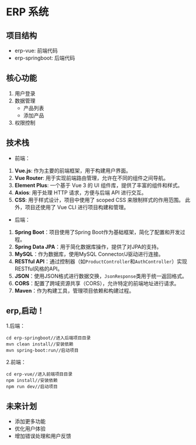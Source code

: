 # ERP 系统

## 项目结构
- erp-vue: 前端代码
- erp-springboot: 后端代码

## 核心功能
1. 用户登录
2. 数据管理
   - 产品列表
   - 添加产品
3. 权限控制

## 技术栈
- 前端：

1. **Vue.js**: 作为主要的前端框架，用于构建用户界面。
2. **Vue Router**: 用于实现前端路由管理，允许在不同的组件之间导航。
3. **Element Plus**: 一个基于 Vue 3 的 UI 组件库，提供了丰富的组件和样式。
4. **Axios**: 用于处理 HTTP 请求，方便与后端 API 进行交互。
5. **CSS**: 用于样式设计，项目中使用了 scoped CSS 来限制样式的作用范围。
此外，项目还使用了 Vue CLI 进行项目构建和管理。


- 后端：

1. **Spring Boot**：项目使用了Spring Boot作为基础框架，简化了配置和开发过程。
2. **Spring Data JPA**：用于简化数据库操作，提供了对JPA的支持。
3. **MySQL**：作为数据库，使用MySQL Connector/J驱动进行连接。
4. **RESTful API**：通过控制器（如`ProductController`和`AuthController`）实现RESTful风格的API。
5. **JSON**：使用JSON格式进行数据交换，`JsonResponse`类用于统一返回格式。
6. **CORS**：配置了跨域资源共享（CORS），允许特定的前端地址进行请求。
7. **Maven**：作为构建工具，管理项目依赖和构建过程。


## erp,启动！
1.后端：
```shell
cd erp-springboot//进入后端项目目录
mvn clean install//安装依赖
mvn spring-boot:run//启动项目
```
2.前端：
```shell
cd erp-vue//进入前端项目目录
npm install//安装依赖
npm run dev//启动项目
```

## 未来计划
- 添加更多功能
- 优化用户体验
- 增加错误处理和用户反馈
